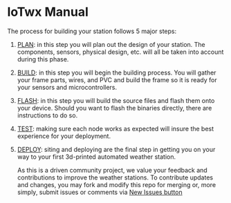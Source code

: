 # IoTwx Manual

The process for building your station follows 5 major steps:

1. [PLAN](/plan): in this step you will plan out the design of your
   station. The components, sensors, physical design, etc. will all be
   taken into account during this phase.
2. [BUILD](./build): in this step you will begin the building process.
   You will gather your frame parts, wires, and PVC and build the frame
   so it is ready for your sensors and microcontrollers.
3. [FLASH](./flash): in this step you will build the source files and
   flash them onto your device. Should you want to flash the binaries
   directly, there are instructions to do so.
4. [TEST](./test): making sure each node works as expected will insure
   the best experience for your deployment.
5. [DEPLOY](./deploy): siting and deploying are the final step in
   getting you on your way to your first 3d-printed automated weather
   station.
   
   As this is a driven community project, we value your feedback and contributions to improve the weather stations. 
   To contribute updates and changes, you may fork and modify this repo for merging or, more simply, submit issues or comments via [New Issues button]( https://github.com/NCAR/iotwx-manual/issues)
